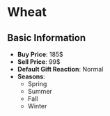 # Wheat

## Basic Information

- **Buy Price**: 185$
- **Sell Price**: 99$
- **Default Gift Reaction**: Normal
- **Seasons**:
  - Spring
  - Summer
  - Fall
  - Winter
